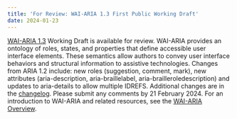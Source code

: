 ```yaml
---
title: 'For Review: WAI-ARIA 1.3 First Public Working Draft'
date: 2024-01-23
---
```


[WAI-ARIA 1.3](https://www.w3.org/TR/wai-aria-1.3/) Working Draft is available for review. WAI-ARIA provides an ontology of roles, states, and properties that define accessible user interface elements. These semantics allow authors to convey user interface behaviors and structural information to assistive technologies. Changes from ARIA 1.2 include: new roles (suggestion, comment, mark), new attributes (aria-description, aria-braillelabel, aria-brailleroledescription) and updates to aria-details to allow multiple IDREFS. Additional changes are in the [changelog](https://www.w3.org/TR/wai-aria-1.3/#changelog). Please submit any comments by 21 February 2024. For an introduction to WAI-ARIA and related resources, see the [WAI-ARIA Overview](https://www.w3.org/WAI/standards-guidelines/aria/).
